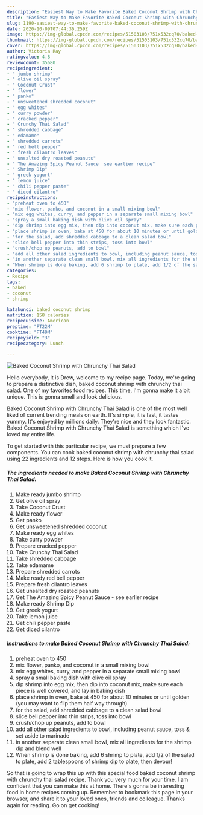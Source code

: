```yaml
---
description: "Easiest Way to Make Favorite Baked Coconut Shrimp with Chrunchy Thai Salad"
title: "Easiest Way to Make Favorite Baked Coconut Shrimp with Chrunchy Thai Salad"
slug: 1190-easiest-way-to-make-favorite-baked-coconut-shrimp-with-chrunchy-thai-salad
date: 2020-10-09T07:44:36.259Z
image: https://img-global.cpcdn.com/recipes/51503103/751x532cq70/baked-coconut-shrimp-with-chrunchy-thai-salad-recipe-main-photo.jpg
thumbnail: https://img-global.cpcdn.com/recipes/51503103/751x532cq70/baked-coconut-shrimp-with-chrunchy-thai-salad-recipe-main-photo.jpg
cover: https://img-global.cpcdn.com/recipes/51503103/751x532cq70/baked-coconut-shrimp-with-chrunchy-thai-salad-recipe-main-photo.jpg
author: Victoria Ray
ratingvalue: 4.8
reviewcount: 35680
recipeingredient:
- " jumbo shrimp"
- " olive oil spray"
- " Coconut Crust"
- " flower"
- " panko"
- " unsweetened shredded coconut"
- " egg whites"
- " curry powder"
- " cracked pepper"
- " Crunchy Thai Salad"
- " shredded cabbage"
- " edamame"
- " shredded carrots"
- " red bell pepper"
- " fresh cilantro leaves"
- " unsalted dry roasted peanuts"
- " The Amazing Spicy Peanut Sauce  see earlier recipe"
- " Shrimp Dip"
- " greek yogurt"
- " lemon juice"
- " chili pepper paste"
- " diced cilantro"
recipeinstructions:
- "preheat oven to 450"
- "mix flower, panko, and coconut in a small mixing bowl"
- "mix egg whites, curry, and pepper in a separate small mixing bowl"
- "spray a small baking dish with olive oil spray"
- "dip shrimp into egg mix, then dip into coconut mix, make sure each piece is well covered, and lay in baking dish"
- "place shrimp in oven, bake at 450 for about 10 minutes or until golden (you may want to flip them half way through)"
- "for the salad, add shredded cabbage to a clean salad bowl"
- "slice bell pepper into thin strips, toss into bowl"
- "crush/chop up peanuts, add to bowl"
- "add all other salad ingredients to bowl, including peanut sauce, toss &amp; set aside to marinade"
- "in another separate clean small bowl, mix all ingredients for the shrimp dip and blend well"
- "When shrimp is done baking, add 6 shrimp to plate, add 1/2 of the salad to plate, add 2 tablespoons of shrimp dip to plate, then devour!"
categories:
- Recipe
tags:
- baked
- coconut
- shrimp

katakunci: baked coconut shrimp 
nutrition: 158 calories
recipecuisine: American
preptime: "PT22M"
cooktime: "PT49M"
recipeyield: "3"
recipecategory: Lunch

---
```



![Baked Coconut Shrimp with Chrunchy Thai Salad](https://img-global.cpcdn.com/recipes/51503103/751x532cq70/baked-coconut-shrimp-with-chrunchy-thai-salad-recipe-main-photo.jpg)

Hello everybody, it is Drew, welcome to my recipe page. Today, we're going to prepare a distinctive dish, baked coconut shrimp with chrunchy thai salad. One of my favorites food recipes. This time, I'm gonna make it a bit unique. This is gonna smell and look delicious.



Baked Coconut Shrimp with Chrunchy Thai Salad is one of the most well liked of current trending meals on earth. It's simple, it is fast, it tastes yummy. It's enjoyed by millions daily. They're nice and they look fantastic. Baked Coconut Shrimp with Chrunchy Thai Salad is something which I've loved my entire life.


To get started with this particular recipe, we must prepare a few components. You can cook baked coconut shrimp with chrunchy thai salad using 22 ingredients and 12 steps. Here is how you cook it.

<!--inarticleads1-->

##### The ingredients needed to make Baked Coconut Shrimp with Chrunchy Thai Salad:

1. Make ready  jumbo shrimp
1. Get  olive oil spray
1. Take  Coconut Crust
1. Make ready  flower
1. Get  panko
1. Get  unsweetened shredded coconut
1. Make ready  egg whites
1. Take  curry powder
1. Prepare  cracked pepper
1. Take  Crunchy Thai Salad
1. Take  shredded cabbage
1. Take  edamame
1. Prepare  shredded carrots
1. Make ready  red bell pepper
1. Prepare  fresh cilantro leaves
1. Get  unsalted dry roasted peanuts
1. Get  The Amazing Spicy Peanut Sauce - see earlier recipe
1. Make ready  Shrimp Dip
1. Get  greek yogurt
1. Take  lemon juice
1. Get  chili pepper paste
1. Get  diced cilantro




<!--inarticleads2-->

##### Instructions to make Baked Coconut Shrimp with Chrunchy Thai Salad:

1. preheat oven to 450
1. mix flower, panko, and coconut in a small mixing bowl
1. mix egg whites, curry, and pepper in a separate small mixing bowl
1. spray a small baking dish with olive oil spray
1. dip shrimp into egg mix, then dip into coconut mix, make sure each piece is well covered, and lay in baking dish
1. place shrimp in oven, bake at 450 for about 10 minutes or until golden (you may want to flip them half way through)
1. for the salad, add shredded cabbage to a clean salad bowl
1. slice bell pepper into thin strips, toss into bowl
1. crush/chop up peanuts, add to bowl
1. add all other salad ingredients to bowl, including peanut sauce, toss &amp; set aside to marinade
1. in another separate clean small bowl, mix all ingredients for the shrimp dip and blend well
1. When shrimp is done baking, add 6 shrimp to plate, add 1/2 of the salad to plate, add 2 tablespoons of shrimp dip to plate, then devour!




So that is going to wrap this up with this special food baked coconut shrimp with chrunchy thai salad recipe. Thank you very much for your time. I am confident that you can make this at home. There's gonna be interesting food in home recipes coming up. Remember to bookmark this page in your browser, and share it to your loved ones, friends and colleague. Thanks again for reading. Go on get cooking!
